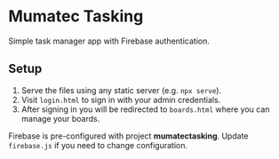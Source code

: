 # Mumatec Tasking

Simple task manager app with Firebase authentication.

## Setup

1. Serve the files using any static server (e.g. `npx serve`).
2. Visit `login.html` to sign in with your admin credentials.
3. After signing in you will be redirected to `boards.html` where you can manage your boards.

Firebase is pre-configured with project **mumatectasking**. Update `firebase.js` if you need to change configuration.

